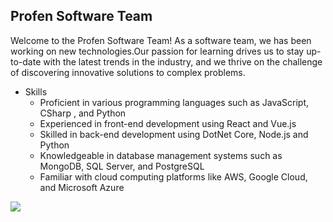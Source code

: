 ## Profen Software Team

Welcome to the Profen Software Team! As a software team, we has been working on new technologies.Our passion for learning drives us to stay up-to-date with the latest trends in the industry, and we thrive on the challenge of discovering innovative solutions to complex problems.

* Skills
   * Proficient in various programming languages such as JavaScript, CSharp , and Python
   * Experienced in front-end development using React and Vue.js
   * Skilled in back-end development using DotNet Core, Node.js and Python
   * Knowledgeable in database management systems such as MongoDB, SQL Server, and PostgreSQL
   * Familiar with cloud computing platforms like AWS, Google Cloud, and Microsoft Azure

![](https://komarev.com/ghpvc/?username=Profen-Software)
